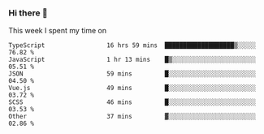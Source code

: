 ### Hi there 👋

<!--
**qiruohan/qiruohan** is a ✨ _special_ ✨ repository because its `README.md` (this file) appears on your GitHub profile.

Here are some ideas to get you started:

- 🔭 I’m currently working on ...
- 🌱 I’m currently learning ...
- 👯 I’m looking to collaborate on ...
- 🤔 I’m looking for help with ...
- 💬 Ask me about ...
- 📫 How to reach me: ...
- 😄 Pronouns: ...
- ⚡ Fun fact: ...
-->

This week I spent my time on 
<!--START_SECTION:waka-->

```text
TypeScript                 16 hrs 59 mins  ███████████████████▒░░░░░   76.82 %
JavaScript                 1 hr 13 mins    █▒░░░░░░░░░░░░░░░░░░░░░░░   05.51 %
JSON                       59 mins         █░░░░░░░░░░░░░░░░░░░░░░░░   04.50 %
Vue.js                     49 mins         █░░░░░░░░░░░░░░░░░░░░░░░░   03.72 %
SCSS                       46 mins         █░░░░░░░░░░░░░░░░░░░░░░░░   03.53 %
Other                      37 mins         ▓░░░░░░░░░░░░░░░░░░░░░░░░   02.86 %
```

<!--END_SECTION:waka-->
